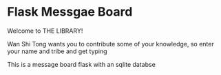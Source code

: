 # Flask Messgae Board
Welcome to THE LIBRARY!

Wan Shi Tong wants you to contribute some of your knowledge, so enter your name and tribe and get typing

This is a message board flask with an sqlite databse
